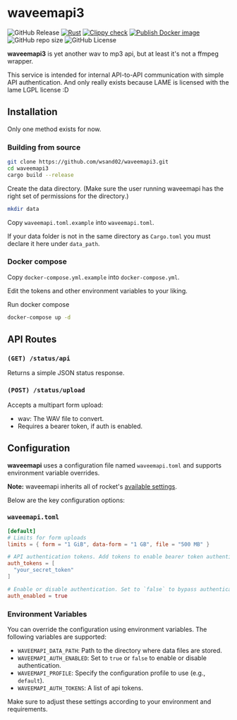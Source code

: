 # waveemapi3
![GitHub Release](https://img.shields.io/github/v/release/wsand02/waveemapi3)
[![Rust](https://github.com/wsand02/waveemapi3/actions/workflows/rust.yml/badge.svg)](https://github.com/wsand02/waveemapi3/actions/workflows/rust.yml)
[![Clippy check](https://github.com/wsand02/waveemapi3/actions/workflows/clippy.yml/badge.svg)](https://github.com/wsand02/waveemapi3/actions/workflows/clippy.yml)
[![Publish Docker image](https://github.com/wsand02/waveemapi3/actions/workflows/docker-publish.yml/badge.svg)](https://hub.docker.com/r/wsand02/waveemapi3)
![GitHub repo size](https://img.shields.io/github/repo-size/wsand02/waveemapi3)
![GitHub License](https://img.shields.io/github/license/wsand02/waveemapi3)

**waveemapi3** is yet another wav to mp3 api, but at least it's not a ffmpeg wrapper.

This service is intended for internal API-to-API communication with simple API authentication.
And only really exists because LAME is licensed with the lame LGPL license :D

## Installation

Only one method exists for now.

### Building from source

```bash
git clone https://github.com/wsand02/waveemapi3.git
cd waveemapi3
cargo build --release
```

Create the data directory. (Make sure the user running waveemapi has the right set of permissions for the directory.)

```bash
mkdir data
```

Copy `waveemapi.toml.example` into `waveemapi.toml`.

If your data folder is not in the same directory as `Cargo.toml` you must declare it here under `data_path`.

### Docker compose

Copy `docker-compose.yml.example` into `docker-compose.yml`.

Edit the tokens and other environment variables to your liking.

Run docker compose
```bash
docker-compose up -d
```


## API Routes

### `(GET) /status/api`

Returns a simple JSON status response.

### `(POST) /status/upload`

Accepts a multipart form upload:
+ wav: The WAV file to convert.
+ Requires a bearer token, if auth is enabled.

## Configuration

**waveemapi** uses a configuration file named `waveemapi.toml` and supports environment variable overrides.

**Note:** waveemapi inherits all of rocket's [available settings](https://rocket.rs/guide/v0.5/configuration/#configuration).

Below are the key configuration options:

### `waveemapi.toml`

```toml
[default]
# Limits for form uploads
limits = { form = "1 GiB", data-form = "1 GB", file = "500 MB" }

# API authentication tokens. Add tokens to enable bearer token authentication.
auth_tokens = [
  "your_secret_token"
]

# Enable or disable authentication. Set to `false` to bypass authentication.
auth_enabled = true
```

### Environment Variables

You can override the configuration using environment variables. The following variables are supported:

- `WAVEEMAPI_DATA_PATH`: Path to the directory where data files are stored.
- `WAVEEMAPI_AUTH_ENABLED`: Set to `true` or `false` to enable or disable authentication.
- `WAVEEMAPI_PROFILE`: Specify the configuration profile to use (e.g., `default`).
- `WAVEEMAPI_AUTH_TOKENS`: A list of api tokens.

Make sure to adjust these settings according to your environment and requirements.

